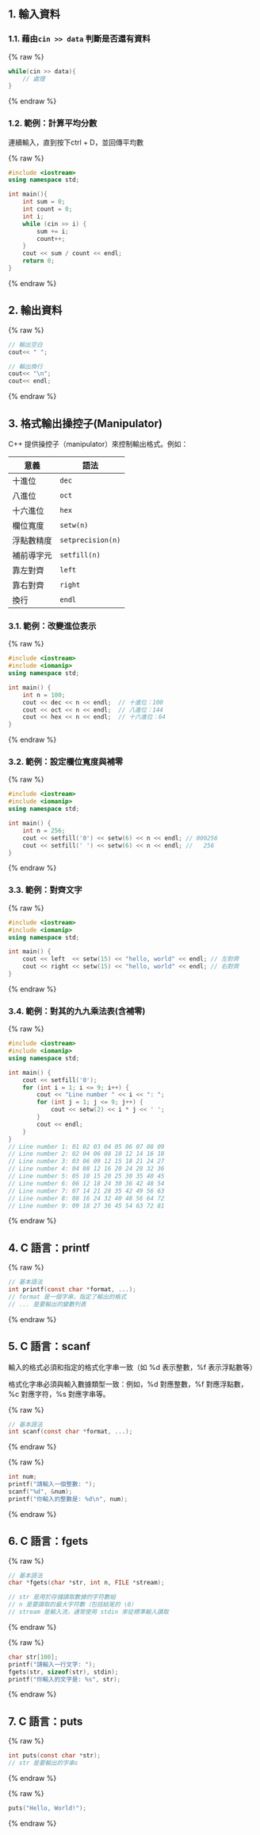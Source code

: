 ## 1. 輸入資料

### 1.1. 藉由`cin >> data` 判斷是否還有資料

{% raw %}

```cpp
while(cin >> data){
    // 處理
}
```

{% endraw %}

### 1.2. 範例：計算平均分數

連續輸入，直到按下ctrl + D，並回傳平均數

{% raw %}
```cpp
#include <iostream>
using namespace std;

int main(){
    int sum = 0;
    int count = 0;
    int i;
    while (cin >> i) {
        sum += i;
        count++;
    }
    cout << sum / count << endl;
    return 0;
}
```

{% endraw %}

## 2. 輸出資料

{% raw %}

```cpp
// 輸出空白
cout<< " ";

// 輸出換行
cout<< "\n";
cout<< endl;
```

{% endraw %}

## 3. 格式輸出操控子(Manipulator)

C++ 提供操控子（manipulator）來控制輸出格式。例如：

| 意義    | 語法                |
| ----- | ----------------- |
| 十進位   | `dec`             |
| 八進位   | `oct`             |
| 十六進位  | `hex`             |
| 欄位寬度  | `setw(n)`         |
| 浮點數精度 | `setprecision(n)` |
| 補前導字元 | `setfill(n)`      |
| 靠左對齊  | `left`            |
| 靠右對齊  | `right`           |
| 換行    | `endl`            |

### 3.1. 範例：改變進位表示

{% raw %}

```cpp
#include <iostream>
#include <iomanip>
using namespace std;

int main() {
    int n = 100;
    cout << dec << n << endl;  // 十進位：100
    cout << oct << n << endl;  // 八進位：144
    cout << hex << n << endl;  // 十六進位：64
}

```

{% endraw %}

### 3.2. 範例：設定欄位寬度與補零

{% raw %}

```cpp
#include <iostream>
#include <iomanip>
using namespace std;

int main() {
    int n = 256;
    cout << setfill('0') << setw(6) << n << endl; // 000256
    cout << setfill(' ') << setw(6) << n << endl; //   256
}
```

{% endraw %}

### 3.3. 範例：對齊文字

{% raw %}

```cpp
#include <iostream>
#include <iomanip>
using namespace std;

int main() {
    cout << left  << setw(15) << "hello, world" << endl; // 左對齊
    cout << right << setw(15) << "hello, world" << endl; // 右對齊
}

```

{% endraw %}

### 3.4. 範例：對其的九九乘法表(含補零)

{% raw %}

```cpp
#include <iostream>
#include <iomanip>
using namespace std;

int main() {
    cout << setfill('0');
    for (int i = 1; i <= 9; i++) {
        cout << "Line number " << i << ": ";
        for (int j = 1; j <= 9; j++) {
            cout << setw(2) << i * j << ' ';
        }
        cout << endl;
    }
}
// Line number 1: 01 02 03 04 05 06 07 08 09
// Line number 2: 02 04 06 08 10 12 14 16 18
// Line number 3: 03 06 09 12 15 18 21 24 27
// Line number 4: 04 08 12 16 20 24 28 32 36
// Line number 5: 05 10 15 20 25 30 35 40 45
// Line number 6: 06 12 18 24 30 36 42 48 54
// Line number 7: 07 14 21 28 35 42 49 56 63
// Line number 8: 08 16 24 32 40 48 56 64 72
// Line number 9: 09 18 27 36 45 54 63 72 81
```

{% endraw %}

## 4. C 語言：printf

{% raw %}

```c
// 基本語法
int printf(const char *format, ...);
// format 是一個字串，指定了輸出的格式
// ... 是要輸出的變數列表
```

{% endraw %}

## 5. C 語言：scanf

輸入的格式必須和指定的格式化字串一致（如 %d 表示整數，%f 表示浮點數等）

格式化字串必須與輸入數據類型一致：例如，%d 對應整數，%f 對應浮點數，%c 對應字符，%s 對應字串等。

{% raw %}

```c
// 基本語法
int scanf(const char *format, ...);
```

{% endraw %}

{% raw %}

```c
int num;
printf("請輸入一個整數: ");
scanf("%d", &num);
printf("你輸入的整數是: %d\n", num);
```

{% endraw %}

## 6. C 語言：fgets

{% raw %}

```c
// 基本語法
char *fgets(char *str, int n, FILE *stream);

// str 是用於存儲讀取數據的字符數組
// n 是要讀取的最大字符數（包括結尾的 \0）
// stream 是輸入流，通常使用 stdin 來從標準輸入讀取
```

{% endraw %}

{% raw %}

```c
char str[100];
printf("請輸入一行文字: ");
fgets(str, sizeof(str), stdin);
printf("你輸入的文字是: %s", str);
```

{% endraw %}

## 7. C 語言：puts

{% raw %}

```c
int puts(const char *str);
// str 是要輸出的字串s
```

{% endraw %}

{% raw %}

```c
puts("Hello, World!");
```

{% endraw %}
